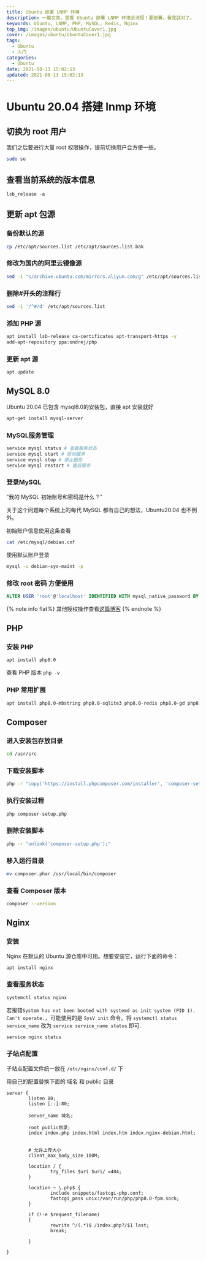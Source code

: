 ```yaml
---
title: Ubuntu 部署 LNMP 环境
description: 一篇文章，掌握 Ubuntu 部署 LNMP 环境全流程！要部署，看我就对了。
keywords: Ubuntu, LNMP, PHP, MySQL, Redis, Nginx
top_img: /images/ubuntu/UbuntuCover1.jpg
cover: /images/ubuntu/UbuntuCover1.jpg
tags:
  - Ubuntu
  - 入门
categories:
  - Ubuntu
date: 2021-08-13 15:02:13
updated: 2021-08-13 15:02:13
---
```

# Ubuntu 20.04 搭建 lnmp 环境

## 切换为 root 用户

我们之后要进行大量 root 权限操作，提前切换用户会方便一些。

```bash
sudo su
```

## 查看当前系统的版本信息

``` shell
lsb_release -a
```

## 更新 apt 包源

### 备份默认的源

```bash
cp /etc/apt/sources.list /etc/apt/sources.list.bak
```

### 修改为国内的阿里云镜像源

```bash
sed -i "s/archive.ubuntu.com/mirrors.aliyun.com/g" /etc/apt/sources.list
```

### 删除#开头的注释行

```bash
sed -i '/^#/d' /etc/apt/sources.list
```

### 添加 PHP 源

```bash
apt install lsb-release ca-certificates apt-transport-https -y
add-apt-repository ppa:ondrej/php
```

### 更新 apt 源

```bash
apt update
```

## MySQL 8.0

Ubuntu 20.04 已包含 mysql8.0的安装包，直接 apt 安装就好

```bash
apt-get install mysql-server
```

### MySQL服务管理

```bash
service mysql status # 查看服务状态
service mysql start # 启动服务
service mysql stop # 停止服务
service mysql restart # 重启服务
```

### 登录MySQL

“我的 MySQL 初始账号和密码是什么？”

关于这个问题每个系统上的每代 MySQL 都有自己的想法，Ubuntu20.04 也不例外。

初始账户信息使用这条查看

```bash
cat /etc/mysql/debian.cnf
```

使用默认账户登录

```bash
mysql -u debian-sys-maint -p
```

### 修改 root 密码 方便使用

```sql
ALTER USER 'root'@'localhost' IDENTIFIED WITH mysql_native_password BY "password";
```

{% note info flat%}
其他授权操作查看[这篇博客](/mysql/MySQLCreateUsersAndAuthorization)
{% endnote %}

## PHP

### 安装 PHP

```bash
apt install php8.0
```

查看 PHP 版本 `php -v`

### PHP 常用扩展

```bash
apt install php8.0-mbstring php8.0-sqlite3 php8.0-redis php8.0-gd php8.0-fpm php8.0-curl php8.0-xml php8.0-mysql
```

## Composer

### 进入安装包存放目录

```bash
cd /usr/src
```

### 下载安装脚本

```bash
php -r "copy('https://install.phpcomposer.com/installer', 'composer-setup.php');"
```

### 执行安装过程

```bash
php composer-setup.php
```

### 删除安装脚本

```bash
php -r "unlink('composer-setup.php');"
```

### 移入运行目录

```bash
mv composer.phar /usr/local/bin/composer
```

### 查看 Composer 版本

```bash
composer --version
```

## Nginx

### 安装

Nginx 在默认的 Ubuntu 源仓库中可用。想要安装它，运行下面的命令：

```bash
apt install nginx
```

### 查看服务状态

```bash
systemctl status nginx
```

若报错`System has not been booted with systemd as init system (PID 1). Can't operate.`，可能使用的是 `SysV init` 命令。将 `systemctl status service_name` 改为 `service service_name status` 即可.

```bash
service nginx status
```

### 子站点配置

子站点配置文件统一放在 `/etc/nginx/conf.d/` 下

用自己的配置替换下面的 域名 和 public 目录

```vim
server {
        listen 80;
        listen [::]:80;

        server_name 域名;

        root public目录;
        index index.php index.html index.htm index.nginx-debian.html;


        # 允许上传大小
        client_max_body_size 100M;

        location / {
                try_files $uri $uri/ =404;
        }

        location ~ \.php$ {
                include snippets/fastcgi-php.conf;
                fastcgi_pass unix:/var/run/php/php8.0-fpm.sock;
        }

        if (!-e $request_filename)
        {
                rewrite ^/(.*)$ /index.php?/$1 last;
                break;

        }

}
```

